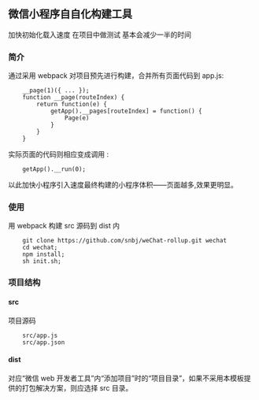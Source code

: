 
## 微信小程序自自化构建工具

加快初始化载入速度 在项目中做测试 基本会减少一半的时间

### 简介

通过采用 webpack 对项目预先进行构建，合并所有页面代码到 app.js:

```程序入口
    __page(1)({ ... });
    function __page(routeIndex) {
        return function(e) {
            getApp().__pages[routeIndex] = function() {
                Page(e)
            }
        }
    }
```

实际页面的代码则相应变成调用 :

```页面
    getApp().__run(0);
```

以此加快小程序引入速度最终构建的小程序体积——页面越多,效果更明显。


### 使用

用 webpack 构建 src 源码到 dist 内

```shell
    git clone https://github.com/snbj/weChat-rollup.git wechat
    cd wechat;
    npm install;
    sh init.sh;
```

### 项目结构 

#### src

项目源码

```shell
    src/app.js
    src/app.json
```

#### dist

对应“微信 web 开发者工具”内“添加项目”时的“项目目录”，如果不采用本模板提供的打包解决方案，则应选择 src 目录。